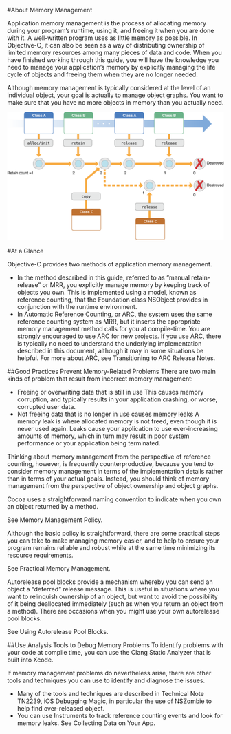 #About Memory Management

Application memory management is the process of allocating memory during your program’s runtime, using it, and freeing it when you are done with it. A well-written program uses as little memory as possible. In Objective-C, it can also be seen as a way of distributing ownership of limited memory resources among many pieces of data and code. When you have finished working through this guide, you will have the knowledge you need to manage your application’s memory by explicitly managing the life cycle of objects and freeing them when they are no longer needed.

Although memory management is typically considered at the level of an individual object, your goal is actually to manage object graphs. You want to make sure that you have no more objects in memory than you actually need.

![Memory_Management](./img/memory_management_2x.png)

#At a Glance

Objective-C provides two methods of application memory management.

* In the method described in this guide, referred to as “manual retain-release” or MRR, you explicitly manage memory by keeping track of objects you own. This is implemented using a model, known as reference counting, that the Foundation class NSObject provides in conjunction with the runtime environment.
* In Automatic Reference Counting, or ARC, the system uses the same reference counting system as MRR, but it inserts the appropriate memory management method calls for you at compile-time. You are strongly encouraged to use ARC for new projects. If you use ARC, there is typically no need to understand the underlying implementation described in this document, although it may in some situations be helpful. For more about ARC, see Transitioning to ARC Release Notes.

##Good Practices Prevent Memory-Related Problems
There are two main kinds of problem that result from incorrect memory management:

* Freeing or overwriting data that is still in use
This causes memory corruption, and typically results in your application crashing, or worse, corrupted user data.
* Not freeing data that is no longer in use causes memory leaks
A memory leak is where allocated memory is not freed, even though it is never used again. Leaks cause your application to use ever-increasing amounts of memory, which in turn may result in poor system performance or your application being terminated.

Thinking about memory management from the perspective of reference counting, however, is frequently counterproductive, because you tend to consider memory management in terms of the implementation details rather than in terms of your actual goals. Instead, you should think of memory management from the perspective of object ownership and object graphs.

Cocoa uses a straightforward naming convention to indicate when you own an object returned by a method.

See Memory Management Policy.

Although the basic policy is straightforward, there are some practical steps you can take to make managing memory easier, and to help to ensure your program remains reliable and robust while at the same time minimizing its resource requirements.

See Practical Memory Management.

Autorelease pool blocks provide a mechanism whereby you can send an object a “deferred” release message. This is useful in situations where you want to relinquish ownership of an object, but want to avoid the possibility of it being deallocated immediately (such as when you return an object from a method). There are occasions when you might use your own autorelease pool blocks.

See Using Autorelease Pool Blocks.

##Use Analysis Tools to Debug Memory Problems
To identify problems with your code at compile time, you can use the Clang Static Analyzer that is built into Xcode.

If memory management problems do nevertheless arise, there are other tools and techniques you can use to identify and diagnose the issues.

* Many of the tools and techniques are described in Technical Note TN2239, iOS Debugging Magic, in particular the use of NSZombie to help find over-released object.
* You can use Instruments to track reference counting events and look for memory leaks. See Collecting Data on Your App.